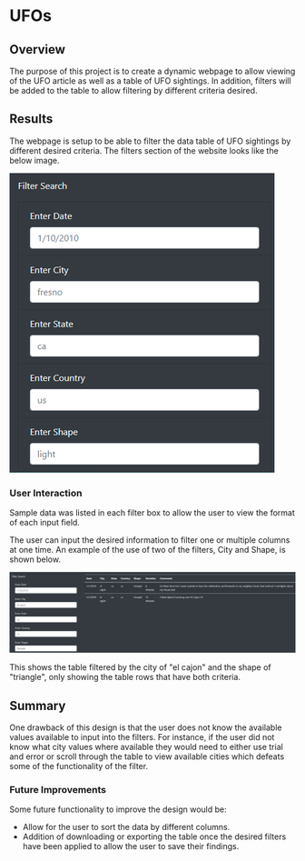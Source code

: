 # UFOs

## Overview
The purpose of this project is to create a dynamic webpage to allow viewing of the UFO article as well as a table of UFO sightings.  In addition, filters will be added to the table to allow filtering by different criteria desired.

## Results
The webpage is setup to be able to filter the data table of UFO sightings by different desired criteria.  The filters section of the website looks like the below image.

![alt_text](https://raw.githubusercontent.com/bweirich/UFOs/main/static/images/filters.PNG)

### User Interaction
Sample data was listed in each filter box to allow the user to view the format of each input field.

The user can input the desired information to filter one or multiple columns at one time.  An example of the use of two of the filters, City and Shape, is shown below.  

![alt_text](https://raw.githubusercontent.com/bweirich/UFOs/main/static/images/filteredData.PNG)

This shows the table filtered by the city of "el cajon" and the shape of "triangle", only showing the table rows that have both criteria.

## Summary
One drawback of this design is that the user does not know the available values available to input into the filters.  For instance, if the user did not know what city values where available they would need to either use trial and error or scroll through the table to view available cities which defeats some of the functionality of the filter.

### Future Improvements
Some future functionality to improve the design would be:
- Allow for the user to sort the data by different columns.  
- Addition of downloading or exporting the table once the desired filters have been applied to allow the user to save their findings. 